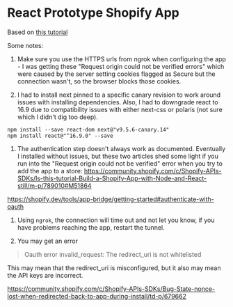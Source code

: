 # React Prototype Shopify App

Based on [this tutorial](https://shopify.dev/tutorials/build-a-shopify-app-with-node-and-react)



Some notes:
1. Make sure you use the HTTPS urls from ngrok when configuring the app - I was getting these "Request origin could 
not be verified errors" which were caused by the server setting cookies flagged as Secure but the connection wasn't, 
so the browser blocks those cookies. 

1. I had to install next pinned to a specific canary revision to work around issues with 
installing dependencies. Also, I had to downgrade react to 16.9 due to compatibility issues with either 
next-css or polaris (not sure which I didn't dig too deep).

```
npm install --save react-dom next@"v9.5.6-canary.14"
npm install react@"^16.9.0" --save
```
1. The authentication step doesn't always work as documented. Eventually I installed without 
issues, but these two articles shed some light if you run into the "Request origin could not be verified" 
error when you try to add the app to a store:
https://community.shopify.com/c/Shopify-APIs-SDKs/Is-this-tutorial-Build-a-Shopify-App-with-Node-and-React-still/m-p/789010#M51864

https://shopify.dev/tools/app-bridge/getting-started#authenticate-with-oauth
1. Using `ngrok`, the connection will time out and not let you know, if you have problems
reaching the app, restart the tunnel.

1. You may get an error 
> Oauth error invalid_request: The redirect_uri is not whitelisted

This may mean that the redirect_uri is misconfigured, but it also may mean the API keys are incorrect.

https://community.shopify.com/c/Shopify-APIs-SDKs/Bug-State-nonce-lost-when-redirected-back-to-app-during-install/td-p/679662